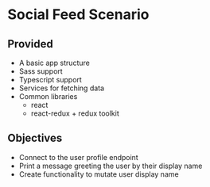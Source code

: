 # Social Feed Scenario

## Provided
- A basic app structure
- Sass support
- Typescript support
- Services for fetching data
- Common libraries
    - react
    - react-redux + redux toolkit

## Objectives
- Connect to the user profile endpoint
- Print a message greeting the user by their display name
- Create functionality to mutate user display name